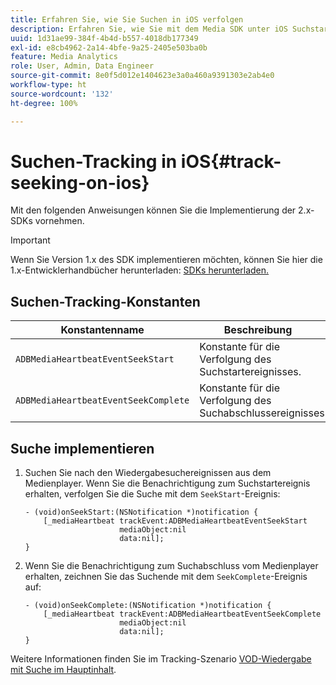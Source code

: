 ```yaml
---
title: Erfahren Sie, wie Sie Suchen in iOS verfolgen
description: Erfahren Sie, wie Sie mit dem Media SDK unter iOS Suchstart- und Suchabschlussereignisse verfolgen.
uuid: 1d31ae99-384f-4b4d-b557-4018db177349
exl-id: e8cb4962-2a14-4bfe-9a25-2405e503ba0b
feature: Media Analytics
role: User, Admin, Data Engineer
source-git-commit: 8e0f5d012e1404623e3a0a460a9391303e2ab4e0
workflow-type: ht
source-wordcount: '132'
ht-degree: 100%

---
```


# Suchen-Tracking in iOS{#track-seeking-on-ios}

Mit den folgenden Anweisungen können Sie die Implementierung der 2.x-SDKs vornehmen.

>[!IMPORTANT]
>
>Wenn Sie Version 1.x des SDK implementieren möchten, können Sie hier die 1.x-Entwicklerhandbücher herunterladen: [SDKs herunterladen.](/help/sdk-implement/download-sdks.md)

## Suchen-Tracking-Konstanten

| Konstantenname | Beschreibung     |
|---|---|
| `ADBMediaHeartbeatEventSeekStart` | Konstante für die Verfolgung des Suchstartereignisses. |
| `ADBMediaHeartbeatEventSeekComplete` | Konstante für die Verfolgung des Suchabschlussereignisses. |

## Suche implementieren

1. Suchen Sie nach den Wiedergabesuchereignissen aus dem Medienplayer. Wenn Sie die Benachrichtigung zum Suchstartereignis erhalten, verfolgen Sie die Suche mit dem `SeekStart`-Ereignis:

   ```
   - (void)onSeekStart:(NSNotification *)notification {
       [_mediaHeartbeat trackEvent:ADBMediaHeartbeatEventSeekStart  
                        mediaObject:nil  
                        data:nil];
   }
   ```

1. Wenn Sie die Benachrichtigung zum Suchabschluss vom Medienplayer erhalten, zeichnen Sie das Suchende mit dem `SeekComplete`-Ereignis auf:

   ```
   - (void)onSeekComplete:(NSNotification *)notification {
       [_mediaHeartbeat trackEvent:ADBMediaHeartbeatEventSeekComplete  
                        mediaObject:nil  
                        data:nil];
   }
   ```

Weitere Informationen finden Sie im Tracking-Szenario [VOD-Wiedergabe mit Suche im Hauptinhalt](/help/sdk-implement/tracking-scenarios/vod-seeking.md).
